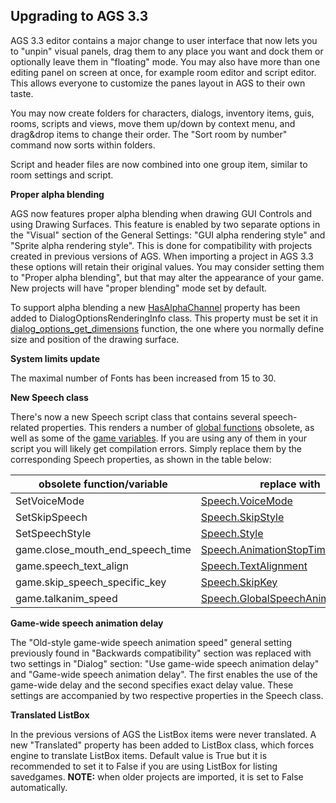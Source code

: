 ## Upgrading to AGS 3.3

AGS 3.3 editor contains a major change to user interface that now lets
you to "unpin" visual panels, drag them to any place you want and dock
them or optionally leave them in "floating" mode. You may also have more
than one editing panel on screen at once, for example room editor and
script editor. This allows everyone to customize the panes layout in AGS
to their own taste.

You may now create folders for characters, dialogs, inventory items,
guis, rooms, scripts and views, move them up/down by context menu, and
drag&drop items to change their order. The "Sort room by number" command
now sorts within folders.

Script and header files are now combined into one group item, similar to
room settings and script.

**Proper alpha blending**

AGS now features proper alpha blending when drawing GUI Controls and
using Drawing Surfaces. This feature is enabled by two separate options
in the "Visual" section of the General Settings: "GUI alpha rendering
style" and "Sprite alpha rendering style". This is done for
compatibility with projects created in previous versions of AGS. When
importing a project in AGS 3.3 these options will retain their original
values. You may consider setting them to "Proper alpha blending", but
that may alter the appearance of your game. New projects will have
"proper blending" mode set by default.

To support alpha blending a new
[HasAlphaChannel](DialogOptionsRenderingInfo#dialogoptionsrenderinginfohasalphachannel)
property has been added to DialogOptionsRenderingInfo class. This
property must be set it in
[dialog_options_get_dimensions](CustomDialogOptions)
function, the one where you normally define size and position of the
drawing surface.

**System limits update**

The maximal number of Fonts has been increased from 15 to 30.

**New Speech class**

There's now a new Speech script class that contains several
speech-related properties. This renders a number of
[global functions](Game) obsolete, as well as some of the
[game variables](Gamevariables). If you are using any of them
in your script you will likely get compilation errors. Simply replace
them by the corresponding Speech properties, as shown in the table
below:

obsolete function/variable | replace with
--- | ---
SetVoiceMode | [Speech.VoiceMode](Speech#speechvoicemode)
SetSkipSpeech | [Speech.SkipStyle](Speech#speechskipstyle)
SetSpeechStyle | [Speech.Style](Speech#speechstyle)
game.close_mouth_end_speech_time | [Speech.AnimationStopTimeMargin](Speech#speechanimationstoptimemargin)
game.speech_text_align | [Speech.TextAlignment](Speech#speechtextalignment)
game.skip_speech_specific_key | [Speech.SkipKey](Speech#speechskipkey)
game.talkanim_speed | [Speech.GlobalSpeechAnimationDelay](Speech#speechglobalspeechanimationdelay)

**Game-wide speech animation delay**

The "Old-style game-wide speech animation speed" general setting
previously found in "Backwards compatibility" section was replaced with
two settings in "Dialog" section: "Use game-wide speech animation delay"
and "Game-wide speech animation delay". The first enables the use of the
game-wide delay and the second specifies exact delay value. These
settings are accompanied by two respective properties in the Speech
class.

**Translated ListBox**

In the previous versions of AGS the ListBox items were never translated.
A new "Translated" property has been added to ListBox class, which
forces engine to translate ListBox items. Default value is True but it
is recommended to set it to False if you are using ListBox for listing
savedgames. **NOTE:** when older projects are imported, it is set to
False automatically.
